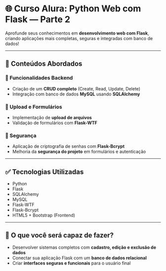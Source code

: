 # 🌐 Curso Alura: Python Web com Flask — Parte 2

Aprofunde seus conhecimentos em **desenvolvimento web com Flask**, criando aplicações mais completas, seguras e integradas com banco de dados!

---

## 📌 Conteúdos Abordados

### 🧱 Funcionalidades Backend
- Criação de um **CRUD completo** (Create, Read, Update, Delete)
- Integração com banco de dados **MySQL** usando **SQLAlchemy**

### 📂 Upload e Formulários
- Implementação de **upload de arquivos**
- Validação de formulários com **Flask-WTF**

### 🔐 Segurança
- Aplicação de criptografia de senhas com **Flask-Bcrypt**
- Melhoria da **segurança do projeto** em formulários e autenticação

---

## ✅ Tecnologias Utilizadas

- Python
- Flask
- SQLAlchemy
- MySQL
- Flask-WTF
- Flask-Bcrypt
- HTML5 + Bootstrap (Frontend)

---

## 🚀 O que você será capaz de fazer?
- Desenvolver sistemas completos com **cadastro, edição e exclusão de dados**
- Conectar sua aplicação Flask com um **banco de dados relacional**
- Criar **interfaces seguras e funcionais** para o usuário final
